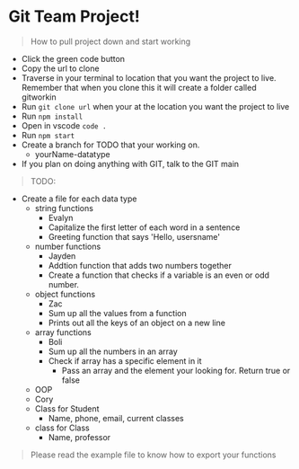 # Git Team Project!


> How to pull project down and start working
- Click the green code button
- Copy the url to clone
- Traverse in your terminal to location that you want the project to live.  Remember that when you clone this it will create a folder called gitworkin
- Run `git clone url` when your at the location you want the project to live
- Run `npm install`
- Open in vscode `code .`
- Run `npm start`
- Create a branch for TODO that your working on.
  - yourName-datatype
- If you plan on doing anything with GIT, talk to the GIT main


> TODO:
- Create a file for each data type
  - string functions
    - Evalyn
    - Capitalize the first letter of each word in a sentence
    - Greeting function that says 'Hello, usersname'
  - number functions
    - Jayden
    - Addtion function that adds two numbers together
    - Create a function that checks if a variable is an even or odd number.
  - object functions
    - Zac
    - Sum up all the values from a function
    - Prints out all the keys of an object on a new line
  - array functions
    - Boli
    - Sum up all the numbers in an array
    - Check if array has a specific element in it
      - Pass an array and the element your looking for.  Return true or false
  - OOP
   - Cory
   - Class for Student
     - Name, phone, email, current classes
   - class for Class
     - Name, professor


> Please read the example file to know how to export your functions